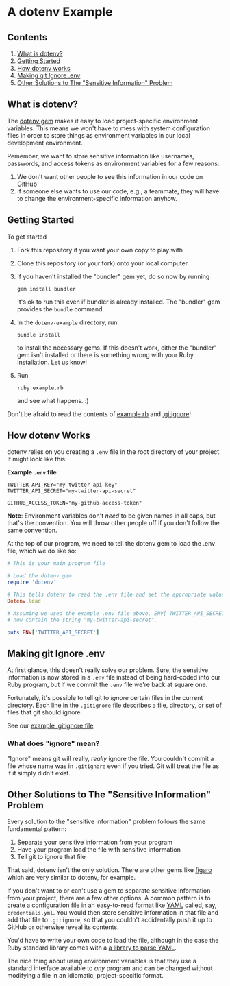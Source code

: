 # A dotenv Example

## Contents

1. [What is dotenv?](#what-is-dotenv)
2. [Getting Started](#getting-started)
3. [How dotenv works](#how-dotenv-works)
4. [Making git Ignore .env](#making-git-ignore-env)
5. [Other Solutions to The "Sensitive Information" Problem](#other-solutions-to-the-sensitive-information-problem)

## What is dotenv?

The [dotenv gem](https://github.com/bkeepers/dotenv) makes it easy to load
project-specific environment variables.  This means we won't have to mess with
system configuration files in order to store things as environment variables
in our local development environment.

Remember, we want to store sensitive information like usernames, passwords,
and access tokens as environment variables for a few reasons:

1. We don't want other people to see this information in our code on GitHub
2. If someone else wants to use our code, e.g., a teammate, they will have to
   change the environment-specific information anyhow.

## Getting Started

To get started

1. Fork this repository if you want your own copy to play with
2. Clone this repository (or your fork) onto your local computer
3. If you haven't installed the "bundler" gem yet, do so now by running

   ```
   gem install bundler
   ```

   It's ok to run this even if bundler is already installed.  The "bundler"
   gem provides the `bundle` command.
4. In the `dotenv-example` directory, run

   ```
   bundle install
   ```

   to install the necessary gems.  If this doesn't work, either the "bundler"
   gem isn't installed or there is something wrong with your Ruby installation.
   Let us know!
5. Run

   ```
   ruby example.rb
   ```

   and see what happens. :)

Don't be afraid to read the contents of [example.rb](example.rb) and [.gitignore](.gitignore)!

## How dotenv Works

dotenv relies on you creating a `.env` file in the root directory of your
project.  It might look like this:

**Example `.env` file**:

```text
TWITTER_API_KEY="my-twitter-api-key"
TWITTER_API_SECRET="my-twitter-api-secret"

GITHUB_ACCESS_TOKEN="my-github-access-token"
```

**Note**: Environment variables don't *need* to be given names in all caps,
but that's the convention. You will throw other people off if you don't follow
the same convention.

At the top of our program, we need to tell the dotenv gem to load the .env file,
which we do like so:

```ruby
# This is your main program file

# Load the dotenv gem
require 'dotenv'

# This tells dotenv to read the .env file and set the appropriate values in ENV
Dotenv.load

# Assuming we used the example .env file above, ENV['TWITTER_API_SECRET'] should
# now contain the string "my-twitter-api-secret".

puts ENV['TWITTER_API_SECRET']
```

## Making git Ignore .env

At first glance, this doesn't really solve our problem.  Sure, the sensitive
information is now stored in a `.env` file instead of being hard-coded into
our Ruby program, but if we commit the `.env` file we're back at square one.

Fortunately, it's possible to tell git to *ignore* certain files in the current
directory. Each line in the `.gitignore` file describes a file, directory, or
set of files that git should ignore.

See our [example .gitignore file](.gitignore).

### What does "ignore" mean?

"Ignore" means git will really, *really* ignore the file.  You couldn't commit a
file whose name was in `.gitignore` even if you tried.  Git will treat the file
as if it simply didn't exist.

## Other Solutions to The "Sensitive Information" Problem

Every solution to the "sensitive information" problem follows the same
fundamental pattern:

1. Separate your sensitive information from your program
2. Have your program load the file with sensitive information
3. Tell git to ignore that file

That said, dotenv isn't the only solution.  There are other gems like
[figaro](https://github.com/laserlemon/figaro) which are very similar to dotenv,
for example.

If you don't want to or can't use a gem to separate sensitive information from
your project, there are a few other options.  A common pattern is to create a
configuration file in an easy-to-read format like [YAML](http://en.wikipedia.org/wiki/YAML)
called, say, `credentials.yml`.  You would then store sensitive information in
that file and add that file to `.gitignore`, so that you couldn't accidentally
push it up to GitHub or otherwise reveal its contents.

You'd have to write your own code to load the file, although in the case the Ruby standard library comes with a [a library to parse YAML](http://ruby-doc.org/stdlib-2.0.0/libdoc/yaml/rdoc/YAML.html).

The nice thing about using environment variables is that they use a standard
interface available to *any* program and can be changed without modifying
a file in an idiomatic, project-specific format.
